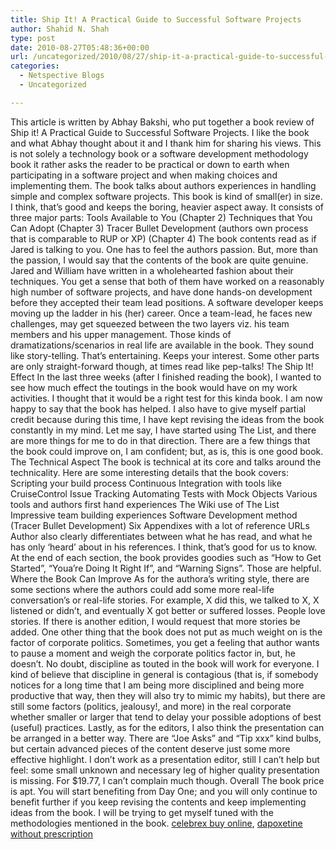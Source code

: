 ```yaml
---
title: Ship It! A Practical Guide to Successful Software Projects
author: Shahid N. Shah
type: post
date: 2010-08-27T05:48:36+00:00
url: /uncategorized/2010/08/27/ship-it-a-practical-guide-to-successful-software-projects/
categories:
  - Netspective Blogs
  - Uncategorized

---
```

This article is written by Abhay Bakshi, who put together a book review of Ship it! A Practical Guide to Successful Software Projects. I like the book and what Abhay thought about it and I thank him for sharing his views. This is not solely a technology book or a software development methodology book it rather asks the reader to be practical or down to earth when participating in a software project and when making choices and implementing them. The book talks about authors experiences in handling simple and complex software projects. This book is kind of small(er) in size. I think, that&#8217;s good and keeps the boring, heavier aspect away. It consists of three major parts: Tools Available to You (Chapter 2) Techniques that You Can Adopt (Chapter 3) Tracer Bullet Development (authors own process that is comparable to RUP or XP) (Chapter 4) The book contents read as if Jared is talking to you. One has to feel the authors passion. But, more than the passion, I would say that the contents of the book are quite genuine. Jared and William have written in a wholehearted fashion about their techniques. You get a sense that both of them have worked on a reasonably high number of software projects, and have done hands-on development before they accepted their team lead positions. A software developer keeps moving up the ladder in his (her) career. Once a team-lead, he faces new challenges, may get squeezed between the two layers viz. his team members and his upper management. Those kinds of dramatizations/scenarios in real life are available in the book. They sound like story-telling. That&#8217;s entertaining. Keeps your interest. Some other parts are only straight-forward though, at times read like pep-talks! The Ship It! Effect In the last three weeks (after I finished reading the book), I wanted to see how much effect the toutings in the book would have on my work activities. I thought that it would be a right test for this kinda book. I am now happy to say that the book has helped. I also have to give myself partial credit because during this time, I have kept revising the ideas from the book constantly in my mind. Let me say, I have started using The List, and there are more things for me to do in that direction. There are a few things that the book could improve on, I am confident; but, as is, this is one good book. The Technical Aspect The book is technical at its core and talks around the technicality. Here are some interesting details that the book covers: Scripting your build process Continuous Integration with tools like CruiseControl Issue Tracking Automating Tests with Mock Objects Various tools and authors first hand experiences The Wiki use of The List Impressive team building experiences Software Development method (Tracer Bullet Development) Six Appendixes with a lot of reference URLs Author also clearly differentiates between what he has read, and what he has only &#8216;heard&#8217; about in his references. I think, that&#8217;s good for us to know. At the end of each section, the book provides goodies such as &#8220;How to Get Started&#8221;, &#8220;Youa&#8217;re Doing It Right If&#8221;, and &#8220;Warning Signs&#8221;. Those are helpful. Where the Book Can Improve As for the authora&#8217;s writing style, there are some sections where the authors could add some more real-life conversation&#8217;s or real-life stories. For example, X did this, we talked to X, X listened or didn&#8217;t, and eventually X got better or suffered losses. People love stories. If there is another edition, I would request that more stories be added. One other thing that the book does not put as much weight on is the factor of corporate politics. Sometimes, you get a feeling that author wants to pause a moment and weigh the corporate politics factor in, but, he doesn&#8217;t. No doubt, discipline as touted in the book will work for everyone. I kind of believe that discipline in general is contagious (that is, if somebody notices for a long time that I am being more disciplined and being more productive that way, then they will also try to mimic my habits), but there are still some factors (politics, jealousy!, and more) in the real corporate whether smaller or larger that tend to delay your possible adoptions of best (useful) practices. Lastly, as for the editors, I also think the presentation can be arranged in a better way. There are &#8220;Joe Asks&#8221; and &#8220;Tip xxx&#8221; kind bulbs, but certain advanced pieces of the content deserve just some more effective highlight. I don&#8217;t work as a presentation editor, still I can&#8217;t help but feel: some small unknown and necessary leg of higher quality presentation is missing. For $19.77, I can&#8217;t complain much though. Overall The book price is apt. You will start benefiting from Day One; and you will only continue to benefit further if you keep revising the contents and keep implementing ideas from the book. I will be trying to get myself tuned with the methodologies mentioned in the book. [celebrex buy online][1], [dapoxetine without prescription][2]

 [1]: https://pills24h.com/buy-celebrex-online-without-prescription/
 [2]: http://prestige-pharmacy.com/dapoxetine-modern-drug/